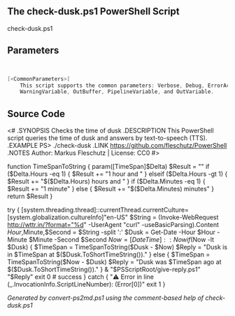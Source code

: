## The check-dusk.ps1 PowerShell Script

check-dusk.ps1 


## Parameters
```powershell


[<CommonParameters>]
    This script supports the common parameters: Verbose, Debug, ErrorAction, ErrorVariable, WarningAction, 
    WarningVariable, OutBuffer, PipelineVariable, and OutVariable.
```

## Source Code
<#
.SYNOPSIS
	Checks the time of dusk 
.DESCRIPTION
	This PowerShell script queries the time of dusk and answers by text-to-speech (TTS).
.EXAMPLE
	PS> ./check-dusk
.LINK
	https://github.com/fleschutz/PowerShell
.NOTES
	Author: Markus Fleschutz | License: CC0
#>

function TimeSpanToString { param([TimeSpan]$Delta)
        $Result = ""
        if ($Delta.Hours -eq 1) {       $Result += "1 hour and "
        } elseif ($Delta.Hours -gt 1) { $Result += "$($Delta.Hours) hours and "
        }
        if ($Delta.Minutes -eq 1) { $Result += "1 minute"
        } else {                    $Result += "$($Delta.Minutes) minutes"
        }
        return $Result
}

try {
	[system.threading.thread]::currentThread.currentCulture=[system.globalization.cultureInfo]"en-US"
	$String = (Invoke-WebRequest http://wttr.in/?format="%d" -UserAgent "curl" -useBasicParsing).Content
	$Hour,$Minute,$Second = $String -split ':'
	$Dusk = Get-Date -Hour $Hour -Minute $Minute -Second $Second
	$Now = [DateTime]::Now
	if ($Now -lt $Dusk) {
                $TimeSpan = TimeSpanToString($Dusk - $Now)
                $Reply = "Dusk is in $TimeSpan at $($Dusk.ToShortTimeString())."
        } else {
                $TimeSpan = TimeSpanToString($Now - $Dusk)
                $Reply = "Dusk was $TimeSpan ago at $($Dusk.ToShortTimeString())."
        }
	& "$PSScriptRoot/give-reply.ps1" "$Reply"
	exit 0 # success
} catch {
	"⚠️ Error in line $($_.InvocationInfo.ScriptLineNumber): $($Error[0])"
	exit 1
}

*Generated by convert-ps2md.ps1 using the comment-based help of check-dusk.ps1*
